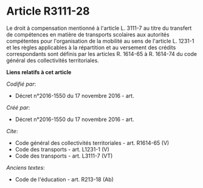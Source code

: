 # Article R3111-28

Le droit à compensation mentionné à l'article L. 3111-7 au titre du transfert de compétences en matière de transports
scolaires aux autorités compétentes pour l'organisation de la mobilité au sens de l'article L. 1231-1 et les règles
applicables à la répartition et au versement des crédits correspondants sont définis par les articles R. 1614-65 à R. 1614-74
du code général des collectivités territoriales.

**Liens relatifs à cet article**

_Codifié par_:

  - Décret n°2016-1550 du 17 novembre 2016 - art.

_Créé par_:

  - Décret n°2016-1550 du 17 novembre 2016 - art.

_Cite_:

  - Code général des collectivités territoriales - art. R1614-65 (V)
  - Code des transports - art. L1231-1 (V)
  - Code des transports - art. L3111-7 (VT)

_Anciens textes_:

  - Code de l'éducation - art. R213-18 (Ab)
